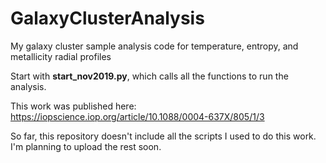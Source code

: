 # GalaxyClusterAnalysis
My galaxy cluster sample analysis code for temperature, entropy, and metallicity radial profiles

Start with **start_nov2019.py**, which calls all the functions to run the analysis.

This work was published here:
https://iopscience.iop.org/article/10.1088/0004-637X/805/1/3

So far, this repository doesn't include all the scripts I used to do this work. I'm planning to upload the rest soon.
